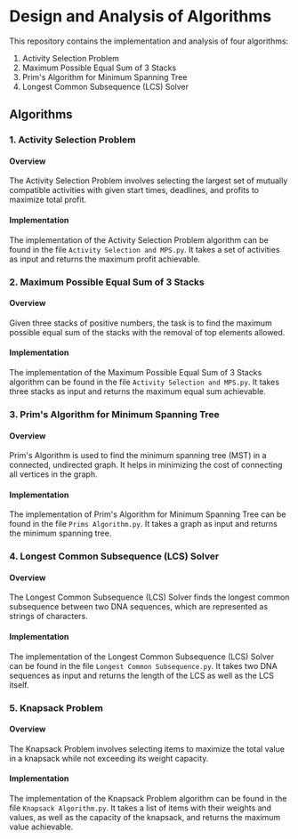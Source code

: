 # Design and Analysis of Algorithms

This repository contains the implementation and analysis of four algorithms:

1. Activity Selection Problem
2. Maximum Possible Equal Sum of 3 Stacks
3. Prim's Algorithm for Minimum Spanning Tree
4. Longest Common Subsequence (LCS) Solver

## Algorithms

### 1. Activity Selection Problem

#### Overview

The Activity Selection Problem involves selecting the largest set of mutually compatible activities with given start times, deadlines, and profits to maximize total profit.

#### Implementation

The implementation of the Activity Selection Problem algorithm can be found in the file `Activity Selection and MPS.py`. It takes a set of activities as input and returns the maximum profit achievable.

### 2. Maximum Possible Equal Sum of 3 Stacks

#### Overview

Given three stacks of positive numbers, the task is to find the maximum possible equal sum of the stacks with the removal of top elements allowed.

#### Implementation

The implementation of the Maximum Possible Equal Sum of 3 Stacks algorithm can be found in the file `Activity Selection and MPS.py`. It takes three stacks as input and returns the maximum equal sum achievable.

### 3. Prim's Algorithm for Minimum Spanning Tree

#### Overview

Prim's Algorithm is used to find the minimum spanning tree (MST) in a connected, undirected graph. It helps in minimizing the cost of connecting all vertices in the graph.

#### Implementation

The implementation of Prim's Algorithm for Minimum Spanning Tree can be found in the file `Prims Algorithm.py`. It takes a graph as input and returns the minimum spanning tree.

### 4. Longest Common Subsequence (LCS) Solver

#### Overview

The Longest Common Subsequence (LCS) Solver finds the longest common subsequence between two DNA sequences, which are represented as strings of characters.

#### Implementation

The implementation of the Longest Common Subsequence (LCS) Solver can be found in the file `Longest Common Subsequence.py`. It takes two DNA sequences as input and returns the length of the LCS as well as the LCS itself.

### 5. Knapsack Problem
#### Overview

The Knapsack Problem involves selecting items to maximize the total value in a knapsack while not exceeding its weight capacity.

#### Implementation

The implementation of the Knapsack Problem algorithm can be found in the file `Knapsack Algorithm.py`. It takes a list of items with their weights and values, as well as the capacity of the knapsack, and returns the maximum value achievable.
